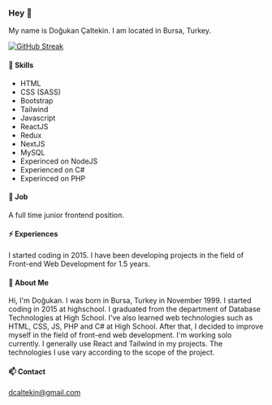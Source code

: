 ### Hey 👋

My name is Doğukan Çaltekin.
I am located in Bursa, Turkey.

[![GitHub Streak](https://github-readme-streak-stats.herokuapp.com?user=dcaltekin&theme=dark)](https://git.io/streak-stats)

#### 🌱 Skills

- HTML
- CSS (SASS)
- Bootstrap
- Tailwind
- Javascript
- ReactJS
- Redux
- NextJS
- MySQL
- Experinced on NodeJS
- Experienced on C#
- Experinced on PHP

#### 🔭 Job

A full time junior frontend position.

#### ⚡ Experiences

I started coding in 2015. I have been developing projects in the field of Front-end Web Development for 1.5 years.

#### 👯 About Me


Hi, I'm Doğukan. I was born in Bursa, Turkey in November 1999. I started coding in 2015 at highschool. I graduated from the department of Database Technologies at High School. I've also learned web technologies such as HTML, CSS, JS, PHP and C# at High School. After that, I decided to improve myself in the field of front-end web development. I'm working solo currently. I generally use React and Tailwind in my projects. The technologies I use vary according to the scope of the project.

#### 📫 Contact

[dcaltekin@gmail.com](mailto:dcaltekin@gmail.com)
